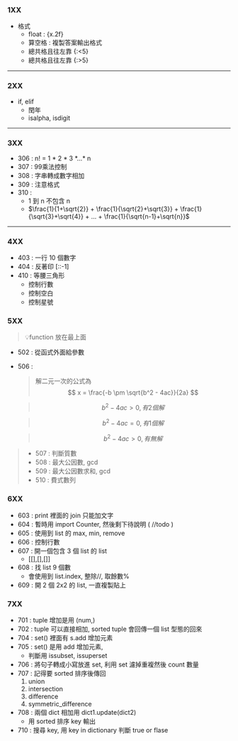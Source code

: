 ### 1XX
- 格式
  - float : {x.2f}
  - 算空格 : 複製答案輸出格式
  - 總共格且往左靠 {:<5}
  - 總共格且往左靠 {:>5}
---
### 2XX
- if, elif
   - 閏年
   - isalpha, isdigit
---
### 3XX
- 306 : n! = 1 * 2 * 3 \*...* n
- 307 : 99乘法控制
- 308 : 字串轉成數字相加
- 309 : 注意格式
- 310 : 
  -  1 到 n 不包含 n
  - $\frac{1}{1+\sqrt{2}} + \frac{1}{\sqrt{2}+\sqrt{3}} + \frac{1}{\sqrt{3}+\sqrt{4}} + ... + \frac{1}{\sqrt{n-1}+\sqrt{n}}$
---
### 4XX
- 403 : 一行 10 個數字
- 404 : 反著印 [::-1]
- 410 : 等腰三角形
  - 控制行數
  - 控制空白
  - 控制星號
### 5XX
> 💡function 放在最上面
- 502 : 從函式外面給參數
- 506 :
  > 解二元一次的公式為
  > $$ x = \frac{-b \pm \sqrt{b^2 - 4ac}}{2a} $$
  
  > $$ b^2 - 4ac > 0, 有 2個解$$
  
  > $$ b^2 - 4ac = 0, 有 1個解$$

  > $$ b^2 - 4ac > 0, 有 無解$$ 
> - 507 : 判斷質數
> - 508 : 最大公因數, gcd
> - 509 : 最大公因數求和, gcd 
> - 510 : 費式數列

### 6XX
- 603 : print 裡面的 join 只能加文字
- 604 : 暫時用 import Counter, 然後剩下待說明 ( //todo )
- 605 : 使用到 list 的 max, min, remove
- 606 : 控制行數
- 607 : 開一個包含 3 個 list 的 list
  - [[],[],[]]
- 608 : 找 list 9 個數
  - 會使用到 list.index, 整除//, 取餘數%
- 609 : 開 2 個 2x2 的 list, 一直複製貼上

### 7XX
- 701 : tuple 增加是用 (num,) 
- 702 : tuple 可以直接相加, sorted tuple 會回傳一個 list 型態的回來
- 704 : set() 裡面有 s.add 增加元素
- 705 : set() 是用 add 增加元素, 
  - 判斷用 issubset, issuperset
- 706 : 將句子轉成小寫放進 set, 利用 set 濾掉重複然後 count 數量
- 707 : 記得要 sorted 排序後傳回
  1. union
  2. intersection
  3. difference
  4. symmetric_difference
- 708 : 兩個 dict 相加用 dict1.update(dict2)
  - 用 sorted 排序 key 輸出
- 710 : 搜尋 key, 用 key in dictionary 判斷 true or flase
